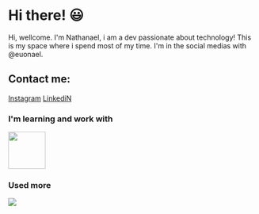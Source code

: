 <h1>Hi there! 😃</h1>

<p>Hi, wellcome.
I'm Nathanael, i am a dev passionate about technology!
 This is my space where i spend most of my time. 
I'm in the social medias with @euonael.<p>

  <h2>Contact me:</h2>
<a href="https://www.instagram.com/euonael/" target="_blank">Instagram</a>
<a href="https://www.linkedin.com/in/naelpontes/" target="_blank">LinkediN</a>

  <h3>I'm learning and work with</h3>
<img src="https://github.com/euonael/euonael/assets/95258490/3e51ed0a-4222-4202-b88e-c5b68e53e921" widith=75px height=75px;>
 
  <h3>Used more</h3>
<img src="https://github.com/euonael/euonael/assets/95258490/75713a0d-96df-4272-aa78-011fe2073351" >

<!--
**euonael/euonael** is a ✨ _special_ ✨ repository because its `README.md` (this file) appears on your GitHub profile.

Here are some ideas to get you started:

- 🔭 I’m currently working on ...
- 🌱 I’m currently learning ...
- 👯 I’m looking to collaborate on ...
- 🤔 I’m looking for help with ...
- 💬 Ask me about ...
- 📫 How to reach me: ...
- 😄 Pronouns: ...
- ⚡ Fun fact: ...
-->
